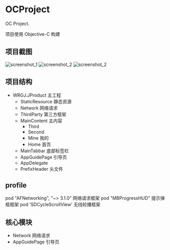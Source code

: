 # OCProject
OC Project.

项目使用 Objective-C 构建

## 项目截图

![screenshot_1](/Users/myfolders/Downloads/myprojects/OCProject/screenshot/screenshot_1.png)
![screenshot_2](/Users/myfolders/Downloads/myprojects/OCProject/screenshot/screenshot_1.png)
![screenshot_2](/Users/myfolders/Downloads/myprojects/OCProject/screenshot/screenshot_2.png)

## 项目结构

- WRGJ.JProduct 主工程
    - StaticResource 静态资源
    - Network 网络请求
    - ThirdParty 第三方框架
    - MainContent 主内容
        - Third
        - Second
        - Mine 我的
        - Home 首页
    - MainTabbar 底部标签栏
    - AppGuidePage 引导页
    - AppDelegate 
    - PrefixHeader 头文件
    
## profile

pod "AFNetworking",     "~> 3.1.0"  网络请求框架
pod "MBProgressHUD" 提示弹框框架
pod 'SDCycleScrollView' 无线轮播框架

## 核心模块

- Network 网络请求
- AppGuidePage 引导页
